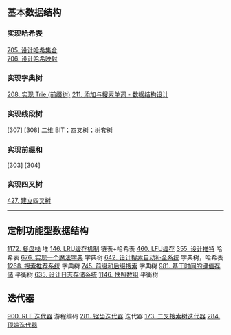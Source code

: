 ## 基本数据结构
### 实现哈希表
[705. 设计哈希集合](https://leetcode-cn.com/problems/design-hashset/)  
[706. 设计哈希映射](https://leetcode-cn.com/problems/design-hashmap/)  
### 实现字典树
[208. 实现 Trie (前缀树)](https://leetcode-cn.com/problems/implement-trie-prefix-tree/)
[211. 添加与搜索单词 - 数据结构设计](https://leetcode-cn.com/problems/add-and-search-word-data-structure-design/solution/)
### 实现线段树
[307]
[308] 二维 BIT；四叉树；树套树
### 实现前缀和
[303]
[304]
### 实现四叉树
[427. 建立四叉树](https://leetcode-cn.com/problems/construct-quad-tree/)

---

## 定制功能型数据结构
[1172. 餐盘栈](https://leetcode-cn.com/problems/dinner-plate-stacks/) 堆
[146. LRU缓存机制](https://leetcode-cn.com/problems/lru-cache/) 链表+哈希表
[460. LFU缓存](https://leetcode-cn.com/problems/lfu-cache/) 
[355. 设计推特](https://leetcode-cn.com/problems/design-twitter/) 哈希表
[676. 实现一个魔法字典](https://leetcode-cn.com/problems/implement-magic-dictionary/) 字典树
[642. 设计搜索自动补全系统](https://leetcode-cn.com/problems/design-search-autocomplete-system/) 字典树，哈希表
[1268. 搜索推荐系统](https://leetcode-cn.com/problems/search-suggestions-system/solution/suo-tui-jian-xi-tong-by-leetcode-solution/) 字典树
[745. 前缀和后缀搜索](https://leetcode-cn.com/problems/prefix-and-suffix-search/) 字典树
[981. 基于时间的键值存储](https://leetcode-cn.com/problems/time-based-key-value-store/) 平衡树
[635. 设计日志存储系统](https://leetcode-cn.com/problems/design-log-storage-system/)
[1146. 快照数组](https://leetcode-cn.com/problems/snapshot-array/) 平衡树

## 迭代器
[900. RLE 迭代器](https://leetcode-cn.com/problems/rle-iterator/) 游程编码
[281. 锯齿迭代器](https://leetcode-cn.com/problems/zigzag-iterator/) 迭代器
[173. 二叉搜索树迭代器](https://leetcode-cn.com/problems/binary-search-tree-iterator/)
[284. 顶端迭代器](https://leetcode-cn.com/problems/peeking-iterator/)
